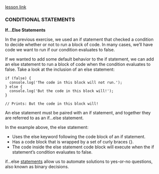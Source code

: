 [lesson link](https://www.codecademy.com/paths/build-web-apps-with-react/tracks/bwa-javascript-functions-arrays-and-loops/modules/learn-javascript-control-flow/lessons/control-flow/exercises/if-else-statements)

### CONDITIONAL STATEMENTS

**If...Else Statements**

In the previous exercise, we used an if statement that checked a condition to decide whether or not to run a block of code. In many cases, we’ll have code we want to run if our condition evaluates to false.

If we wanted to add some default behavior to the if statement, we can add an else statement to run a block of code when the condition evaluates to false. Take a look at the inclusion of an else statement:
```
if (false) {
  console.log('The code in this block will not run.');
} else {
  console.log('But the code in this block will!');
}

// Prints: But the code in this block will!
```
An else statement must be paired with an if statement, and together they are referred to as an if...else statement.

In the example above, the else statement:

- Uses the else keyword following the code block of an if statement.
- Has a code block that is wrapped by a set of curly braces {}.
- The code inside the else statement code block will execute when the if statement’s condition evaluates to false.

if...else [statements](https://www.codecademy.com/resources/docs/javascript/statements) allow us to automate solutions to yes-or-no questions, also known as binary decisions.
